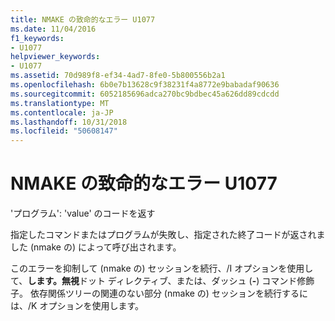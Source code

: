 ```yaml
---
title: NMAKE の致命的なエラー U1077
ms.date: 11/04/2016
f1_keywords:
- U1077
helpviewer_keywords:
- U1077
ms.assetid: 70d989f8-ef34-4ad7-8fe0-5b800556b2a1
ms.openlocfilehash: 6b0e7b13628c9f38231f4a8772e9babadaf90636
ms.sourcegitcommit: 6052185696adca270bc9bdbec45a626dd89cdcdd
ms.translationtype: MT
ms.contentlocale: ja-JP
ms.lasthandoff: 10/31/2018
ms.locfileid: "50608147"
---
```

# <a name="nmake-fatal-error-u1077"></a>NMAKE の致命的なエラー U1077

'プログラム': 'value' のコードを返す

指定したコマンドまたはプログラムが失敗し、指定された終了コードが返されました (nmake の) によって呼び出されます。

このエラーを抑制して (nmake の) セッションを続行、/I オプションを使用して、**します。無視**ドット ディレクティブ、または、ダッシュ (**-**) コマンド修飾子。 依存関係ツリーの関連のない部分 (nmake の) セッションを続行するには、/K オプションを使用します。